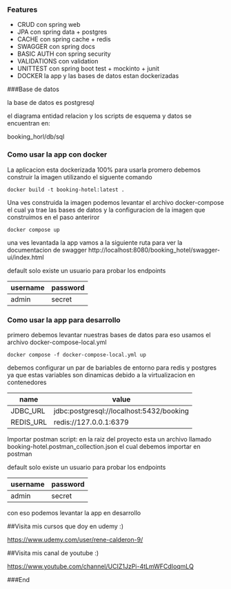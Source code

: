 ### Features

- CRUD con spring web
- JPA con spring data + postgres
- CACHE con spring cache + redis
- SWAGGER con spring docs
- BASIC AUTH con spring security
- VALIDATIONS con validation
- UNITTEST con spring boot test + mockinto + junit
- DOCKER la app y las bases de datos estan dockerizadas

###Base de datos

la base de datos es postgresql

el diagrama entidad relacion y los scripts de esquema y datos se encuentran en:

booking_horl/db/sql

### Como usar la app con docker

La aplicacion esta dockerizada 100% para usarla promero debemos construir la imagen utilizando el siguente comando

`docker build -t booking-hotel:latest .`

Una ves construida la imagen podemos levantar el archivo docker-compose el cual ya trae las bases de datos y la configuracion de la imagen que construimos en el paso anteriror

`docker compose up`

una ves levantada la app vamos a la siguiente ruta para ver la documentacion de swagger
http://localhost:8080/booking_hotel/swagger-ui/index.html

default solo existe un usuario para probar los endpoints

|username   |  password |
| ------------ | ------------ |
| admin  |   secret|


### Como usar la app para desarrollo


primero debemos levantar nuestras bases de datos para eso usamos el archivo docker-compose-local.yml

`docker compose -f docker-compose-local.yml up `

debemos configurar un par de bariables de entorno para redis y postgres ya que estas variables son dinamicas debido a la virtualizacion en contenedores

|name   |  value |
| ------------ | ------------ |
| JDBC_URL  | jdbc:postgresql://localhost:5432/booking |
| REDIS_URL  |redis://127.0.0.1:6379|

Importar postman script:
en la raiz del proyecto esta un archivo llamado booking-hotel.postman_collection.json el cual debemos importar en postman

default solo existe un usuario para probar los endpoints

|username   |  password |
| ------------ | ------------ |
| admin  |   secret|

con eso podemos levantar la app en desarrollo

##Visita mis cursos que doy en udemy :)

https://www.udemy.com/user/rene-calderon-9/

##Visita mis canal de youtube :)

https://www.youtube.com/channel/UCIZ1JzPi-4tLmWFCdIoqmLQ


###End